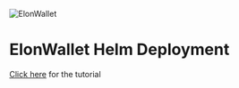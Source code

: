 ![ElonWallet](https://github.com/elonwallet-io/dev-deploy/assets/57064670/54b91e8d-ebf8-43d3-a453-880d292c1f9e)
# ElonWallet Helm Deployment
[Click here](https://elonwallet.gitbook.io/elonwallet/development/running-without-sgx-support) for the tutorial

